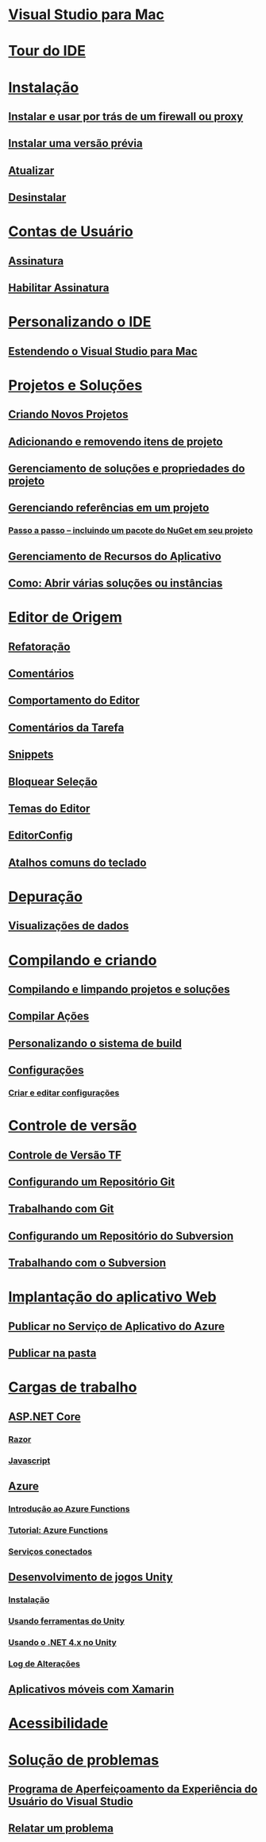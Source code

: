 # [Visual Studio para Mac](index.yml)
# [Tour do IDE](/visualstudio/mac/ide-tour/)

# [Instalação](/visualstudio/mac/installation/)
## [Instalar e usar por trás de um firewall ou proxy](install-behind-a-firewall-or-proxy-server.md)
## [Instalar uma versão prévia](install-preview.md)
## [Atualizar](update.md)
## [Desinstalar](uninstall.md)

# [Contas de Usuário](user-accounts.md)
## [Assinatura](signing-in.md)
## [Habilitar Assinatura](enable-subscription.md)

# [Personalizando o IDE](customizing-the-ide.md)
## [Estendendo o Visual Studio para Mac](extending-visual-studio-mac.md)


# [Projetos e Soluções](projects-and-solutions.md)
## [Criando Novos Projetos](create-new-projects.md)
## [Adicionando e removendo itens de projeto](add-and-remove-project-items.md)
## [Gerenciamento de soluções e propriedades do projeto](managing-solutions-and-project-properties.md)
## [Gerenciando referências em um projeto](managing-references-in-a-project.md)
### [Passo a passo – incluindo um pacote do NuGet em seu projeto](nuget-walkthrough.md)
## [Gerenciamento de Recursos do Aplicativo](managing-app-resources.md)
## [Como: Abrir várias soluções ou instâncias](open-multiple-solutions.md)

# [Editor de Origem](source-editor.md)
## [Refatoração](refactoring.md)
## [Comentários](comments.md)
## [Comportamento do Editor](editor-behavior.md)
## [Comentários da Tarefa](task-comments.md)
## [Snippets](snippets.md)
## [Bloquear Seleção](block-selection.md)
## [Temas do Editor](editor-themes.md)
## [EditorConfig](editorconfig.md)
## [Atalhos comuns do teclado](keyboard-shortcuts.md)

# [Depuração](debugging.md)
## [Visualizações de dados](data-visualizations.md)

# [Compilando e criando](compiling-and-building.md)
## [Compilando e limpando projetos e soluções](building-and-cleaning-projects-and-solutions.md)
## [Compilar Ações](build-actions.md)
## [Personalizando o sistema de build](customizing-build-system.md)
## [Configurações](configurations.md)
### [Criar e editar configurações](create-and-edit-configurations.md)

# [Controle de versão](version-control.md)
## [Controle de Versão TF](tf-version-control.md)
## [Configurando um Repositório Git](set-up-git-repository.md)
## [Trabalhando com Git](working-with-git.md)
## [Configurando um Repositório do Subversion](set-up-subversion-repository.md)
## [Trabalhando com o Subversion](working-with-subversion.md)

# [Implantação do aplicativo Web](web-app-deployment.md)
## [Publicar no Serviço de Aplicativo do Azure](publish-app-svc.md)
## [Publicar na pasta](publish-folder.md)


# [Cargas de trabalho](workloads.md)
## [ASP.NET Core](asp-net-core.md)
### [Razor](razor.md)
### [Javascript](javascript.md)
## [Azure](azure-workload.md)
### [Introdução ao Azure Functions](azure-functions.md)
### [Tutorial: Azure Functions](azure-functions-lab.md)
### [Serviços conectados](connected-services.md)
## [Desenvolvimento de jogos Unity](unity-tools.md)
### [Instalação](setup-vsmac-tools-unity.md)
### [Usando ferramentas do Unity](using-vsmac-tools-unity.md)
### [Usando o .NET 4.x no Unity](/visualstudio/cross-platform/unity-scripting-upgrade/?context=visualstudio/mac/context)
### [Log de Alterações](/visualstudio/cross-platform/change-log-visual-studio-tools-for-unity-mac/?context=visualstudio/mac/context)
## [Aplicativos móveis com Xamarin](/visualstudio/mac/xamarin)

# [Acessibilidade](accessibility.md)

# [Solução de problemas](troubleshooting.md)
## [Programa de Aperfeiçoamento da Experiência do Usuário do Visual Studio](visual-studio-experience-improvement-program.md)
## [Relatar um problema](report-a-problem.md)
